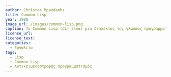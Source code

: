 ```yaml
---
author: Christos Mpazdanhs
title: Common Lisp
year: 1980
image_url: /images/common-lisp.png
caption: Το Common Lisp (CL) είναι μια διάλεκτος της γλώσσας προγραμματισμού Lisp, που δημοσιεύτηκε στο πρότυπο έγγραφο ANSI ANSI INCITS 226-1994 (S20018). 
license_url:
license_text: 
categories:
  - Εργαλεία
tags:
  - Lisp
  - Common Lisp
  - Αντικειμενοστραφής Προγραμματισμός
---
```


